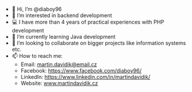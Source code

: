 - 👋 Hi, I’m @diaboy96
- 👀 I’m interested in backend development
- 💻 I have more than 4 years of practical experiences with PHP development
- 🌱 I’m currently learning Java development
- 💞️ I’m looking to collaborate on bigger projects like information systems etc.
- 📫 How to reach me:
  - Email: martin.davidik@email.cz
  - Facebook: https://www.facebook.com/diaboy96/
  - LinkedIn: https://www.linkedin.com/in/martindavidik/
  - Website: www.martindavidik.cz
